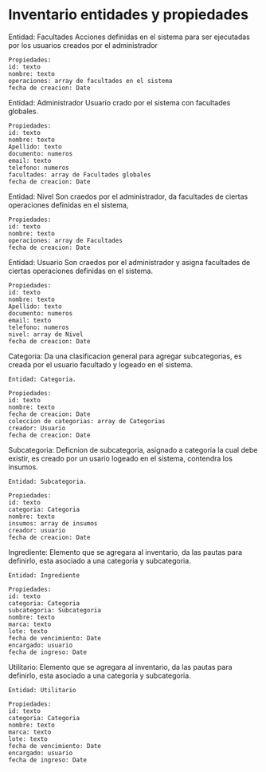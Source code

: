 # Inventario entidades y propiedades

Entidad: Facultades
Acciones definidas en el sistema para ser ejecutadas
por los usuarios creados por el administrador
  
    Propiedades:
    id: texto
    nombre: texto 
    operaciones: array de facultades en el sistema
    fecha de creacion: Date 


Entidad: Administrador
Usuario crado por el sistema con facultades globales.
  
    Propiedades:
    id: texto
    nombre: texto 
    Apellido: texto
    documento: numeros
    email: texto 
    telefono: numeros
    facultades: array de Facultades globales
    fecha de creacion: Date 


Entidad: Nivel
Son craedos por el administrador, da facultades de ciertas operaciones definidas en el sistema, 
       
    Propiedades:
    id: texto
    nombre: texto 
    operaciones: array de Facultades
    fecha de creacion: Date 

Entidad: Usuario
Son craedos por el administrador y asigna facultades de ciertas operaciones definidas en el sistema.
       
    Propiedades:
    id: texto
    nombre: texto 
    Apellido: texto
    documento: numeros
    email: texto 
    telefono: numeros
    nivel: array de Nivel
    fecha de creacion: Date 


Categoria:
Da una clasificacion general para agregar subcategorias,
es creada por el usuario facultado y logeado en el sistema.

    Entidad: Categoria.

    Propiedades: 
    id: texto
    nombre: texto
    fecha de creacion: Date
    coleccion de categorias: array de Categorias
    creador: Usuario
    fecha de creacion: Date 

Subcategoria:
Deficnion de subcategoria, asignado a categoria la cual debe existir,
es creado por un usario logeado en el sistema, contendra los insumos.

    Entidad: Subcategoria.

    Propiedades:
    id: texto
    categoria: Categoria
    nombre: texto
    insumos: array de insumos
    creador: usuario
    fecha de creacion: Date 

Ingrediente: 
Elemento que se agregara al inventario, da las pautas para 
definirlo, esta asociado a una categoria y subcategoria.

    Entidad: Ingrediente

    Propiedades:
    id: texto 
    categoria: Categoria
    subcategoria: Subcategoria
    nombre: texto 
    marca: texto 
    lote: texto 
    fecha de vencimiento: Date 
    encargado: usuario
    fecha de ingreso: Date

Utilitario: 
Elemento que se agregara al inventario, da las pautas para 
definirlo, esta asociado a una categoria y subcategoria.

    Entidad: Utilitario

    Propiedades:
    id: texto 
    categoria: Categoria
    nombre: texto 
    marca: texto 
    lote: texto 
    fecha de vencimiento: Date 
    encargado: usuario
    fecha de ingreso: Date



